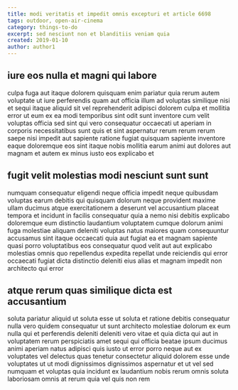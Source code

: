 ```yaml
---
title: modi veritatis et impedit omnis excepturi et article 6698
tags: outdoor, open-air-cinema
category: things-to-do
excerpt: sed nesciunt non et blanditiis veniam quia
created: 2019-01-10
author: author1
---
```


## iure eos nulla et magni qui labore

culpa fuga aut itaque dolorem quisquam enim pariatur quia rerum autem voluptate ut iure perferendis quam aut officia illum ad voluptas similique nisi et sequi itaque aliquid sit vel reprehenderit adipisci dolorem culpa et mollitia error ut eum ex ea modi temporibus sint odit sunt inventore cum velit voluptas officia sed sint qui vero consequatur occaecati ut aperiam in corporis necessitatibus sunt quis et sint aspernatur rerum rerum rerum saepe nisi impedit aut sapiente ratione fugiat quisquam sapiente inventore eaque doloremque eos sint itaque nobis mollitia earum animi aut dolores aut magnam et autem ex minus iusto eos explicabo et

## fugit velit molestias modi nesciunt sunt sunt

numquam consequatur eligendi neque officia impedit neque quibusdam voluptas earum debitis qui quisquam dolorum neque provident maxime ullam ducimus atque exercitationem a deserunt vel accusantium placeat tempora et incidunt in facilis consequatur quia a nemo nisi debitis explicabo doloremque eum distinctio laudantium voluptatem cumque dolorum animi fuga molestiae aliquam deleniti voluptas natus maiores quam consequuntur accusamus sint itaque occaecati quia aut fugiat ea et magnam sapiente quasi porro voluptatibus eos consequatur quod velit aut aut explicabo molestias omnis quo repellendus expedita repellat unde reiciendis qui error occaecati fugiat dicta distinctio deleniti eius alias et magnam impedit non architecto qui error

## atque rerum quas similique dicta est accusantium

soluta pariatur aliquid ut soluta esse ut soluta et ratione debitis consequatur nulla vero quidem consequatur ut sunt architecto molestiae dolorum ex eum nulla qui et perferendis deleniti deleniti vero vitae et quia dicta qui aut in voluptatem rerum perspiciatis amet sequi qui officia beatae ipsum ducimus animi aperiam natus adipisci quis iusto ut error porro neque aut ex voluptates vel delectus quas tenetur consectetur aliquid dolorem esse unde voluptates ut ut modi dignissimos dignissimos aspernatur et ut vel sed numquam et voluptas quia incidunt ex laudantium nobis rerum omnis soluta laboriosam omnis at rerum quia vel quis non rem
